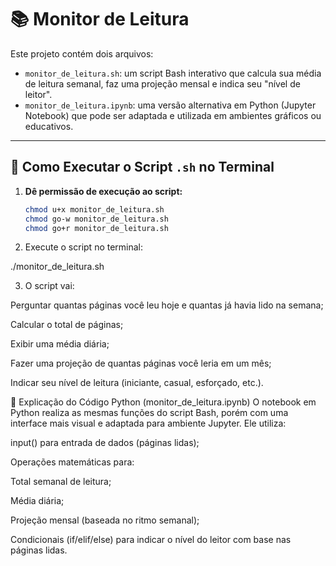# 📚 Monitor de Leitura

Este projeto contém dois arquivos:

- `monitor_de_leitura.sh`: um script Bash interativo que calcula sua média de leitura semanal, faz uma projeção mensal e indica seu "nível de leitor".
- `monitor_de_leitura.ipynb`: uma versão alternativa em Python (Jupyter Notebook) que pode ser adaptada e utilizada em ambientes gráficos ou educativos.

---

## 🔧 Como Executar o Script `.sh` no Terminal

1. **Dê permissão de execução ao script:**
   ```bash
   chmod u+x monitor_de_leitura.sh
   chmod go-w monitor_de_leitura.sh
   chmod go+r monitor_de_leitura.sh

2. Execute o script no terminal:

./monitor_de_leitura.sh

3. O script vai:

Perguntar quantas páginas você leu hoje e quantas já havia lido na semana;

Calcular o total de páginas;

Exibir uma média diária;

Fazer uma projeção de quantas páginas você leria em um mês;

Indicar seu nível de leitura (iniciante, casual, esforçado, etc.).

🐍 Explicação do Código Python (monitor_de_leitura.ipynb)
O notebook em Python realiza as mesmas funções do script Bash, porém com uma interface mais visual e adaptada para ambiente Jupyter. Ele utiliza:

input() para entrada de dados (páginas lidas);

Operações matemáticas para:

Total semanal de leitura;

Média diária;

Projeção mensal (baseada no ritmo semanal);

Condicionais (if/elif/else) para indicar o nível do leitor com base nas páginas lidas.

